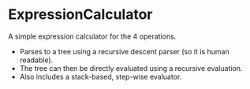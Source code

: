 # ExpressionCalculator
A simple expression calculator for the 4 operations.
- Parses to a tree using a recursive descent parser (so it is human readable).
- The tree can then be directly evaluated using a recursive evaluation.
- Also includes a stack-based, step-wise evaluator.


